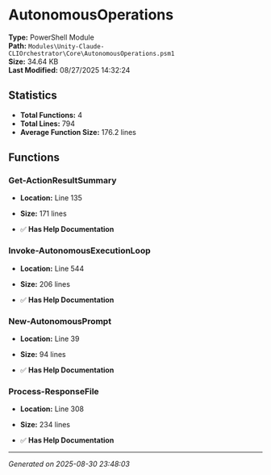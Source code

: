 # AutonomousOperations

**Type:** PowerShell Module  
**Path:** `Modules\Unity-Claude-CLIOrchestrator\Core\AutonomousOperations.psm1`  
**Size:** 34.64 KB  
**Last Modified:** 08/27/2025 14:32:24  

## Statistics

- **Total Functions:** 4
- **Total Lines:** 794
- **Average Function Size:** 176.2 lines

## Functions


### Get-ActionResultSummary

- **Location:** Line 135
- **Size:** 171 lines

- ✅ **Has Help Documentation** 
### Invoke-AutonomousExecutionLoop

- **Location:** Line 544
- **Size:** 206 lines

- ✅ **Has Help Documentation** 
### New-AutonomousPrompt

- **Location:** Line 39
- **Size:** 94 lines

- ✅ **Has Help Documentation** 
### Process-ResponseFile

- **Location:** Line 308
- **Size:** 234 lines

- ✅ **Has Help Documentation**

---
*Generated on 2025-08-30 23:48:03*
